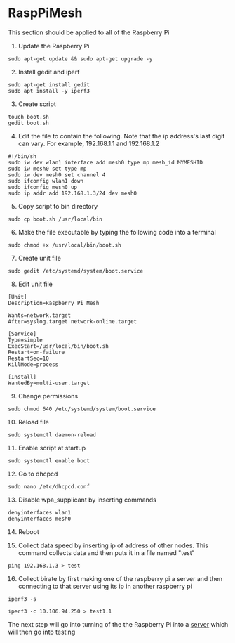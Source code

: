 # RaspPiMesh

This section should be applied to all of the Raspberry Pi

1. Update the Raspberry Pi

```
sudo apt-get update && sudo apt-get upgrade -y
```

2. Install gedit and iperf

```
sudo apt-get install gedit
sudo apt install -y iperf3
```

3. Create script

```
touch boot.sh
gedit boot.sh
```

4. Edit the file to contain the following. Note that the ip address's last digit can vary. For example, 192.168.1.1 and 192.168.1.2

```
#!/bin/sh
sudo iw dev wlan1 interface add mesh0 type mp mesh_id MYMESHID
sudo iw mesh0 set type mp
sudo iw dev mesh0 set channel 4
sudo ifconfig wlan1 down
sudo ifconfig mesh0 up
sudo ip addr add 192.168.1.3/24 dev mesh0 
```

5. Copy script to bin directory

```
sudo cp boot.sh /usr/local/bin
```

6. Make the file executable by typing the following code into a terminal

```
sudo chmod +x /usr/local/bin/boot.sh
```

7. Create unit file 

```
sudo gedit /etc/systemd/system/boot.service
```

8. Edit unit file

```
[Unit]
Description=Raspberry Pi Mesh

Wants=network.target
After=syslog.target network-online.target

[Service]
Type=simple
ExecStart=/usr/local/bin/boot.sh
Restart=on-failure
RestartSec=10
KillMode=process

[Install]
WantedBy=multi-user.target
```

9. Change permissions

```
sudo chmod 640 /etc/systemd/system/boot.service
```

10. Reload file

```
sudo systemctl daemon-reload
```

11. Enable script at startup

```
sudo systemctl enable boot
```

12. Go to dhcpcd

```
sudo nano /etc/dhcpcd.conf
```

13. Disable wpa_supplicant by inserting commands

```
denyinterfaces wlan1
denyinterfaces mesh0
```

14. Reboot

15. Collect data speed by inserting ip of address of other nodes. This command collects data and then puts it in a file named "test"

```
ping 192.168.1.3 > test
```

16. Collect birate by first making one of the raspberry pi a server and then connecting to that server using its ip in another raspberry pi 

```
iperf3 -s
```

```
iperf3 -c 10.106.94.250 > test1.1
```

The next step will go into turning of the the Raspberry Pi into a [server](raspberrypi_server.md) which will then go into testing
